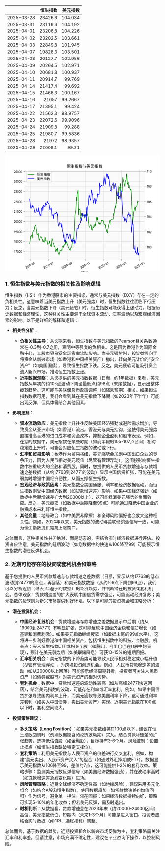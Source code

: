 |            |   恒生指数 |   美元指数 |
|:-----------|-----------:|-----------:|
| 2025-03-28 |    23426.6 |   104.034  |
| 2025-03-31 |    23119.6 |   104.192  |
| 2025-04-01 |    23206.8 |   104.226  |
| 2025-04-02 |    23202.5 |   103.661  |
| 2025-04-03 |    22849.8 |   101.945  |
| 2025-04-07 |    19828.3 |   103.501  |
| 2025-04-08 |    20127.7 |   102.956  |
| 2025-04-09 |    20264.5 |   102.971  |
| 2025-04-10 |    20681.8 |   100.937  |
| 2025-04-11 |    20914.7 |    99.769  |
| 2025-04-14 |    21417.4 |    99.692  |
| 2025-04-15 |    21466.3 |   100.167  |
| 2025-04-16 |    21057   |    99.2667 |
| 2025-04-17 |    21395.1 |    99.424  |
| 2025-04-22 |    21562.3 |    98.9757 |
| 2025-04-23 |    22072.6 |    99.9096 |
| 2025-04-24 |    21909.8 |    99.288  |
| 2025-04-25 |    21980.7 |    99.5836 |
| 2025-04-28 |    21972   |    98.9357 |
| 2025-04-29 |    22008.1 |    99.21   |

![图](RSI_USDX.png)

### 1. 恒生指数与美元指数的相关性及影响逻辑

恒生指数（HSI）作为香港股市的主要指标，通常与美元指数（DXY）存在一定的负相关性。这意味着当美元指数上升（美元强势）时，恒生指数往往面临下行压力；反之，当美元指数下降（美元疲软）时，恒生指数可能获得上涨动力。根据历史数据和经济理论，这种相关性主要源于全球资本流动、汇率波动以及宏观经济因素的影响。以下是详细的解释和逻辑：

- **相关性分析**：
  - **负相关性主导**：从长期来看，恒生指数与美元指数的Pearson相关系数通常在-0.3到-0.7之间，表明中等强度的负相关。这是因为香港作为国际金融中心，其股市容易受全球资金流动影响。当美元强势时，投资者倾向于将资金从新兴市场（如香港和中国相关资产）撤出，转向美元计价的“安全资产”（如美国国债），导致恒生指数下跌。反之，美元疲软可能吸引资金流入新兴市场，推动恒生指数上涨。
  - **近期数据观察**：从您提供的美元指数数据（日频，约1年数据）来看，美元指数从年初的约106点波动下降至最低点约98点（末尾数据），显示出整体疲软趋势。这可能与美联储货币政策调整（如降息预期）相关。如果恒生指数数据可用，我们会看到其在美元指数下降期（如2023年下半年）可能出现反弹，但具体需结合其他因素。

- **影响逻辑**：
  - **资本流动效应**：美元指数上升往往反映美国经济强劲或避险需求增加，导致资金从亚洲市场（如香港）流出。香港元与美元挂钩，这使得美元强势直接推高香港的进口成本和资金成本，抑制企业盈利和股市表现。例如，在您的数据中，美元指数在某些时期（如前半段的105-107点区间）相对稳定或上升时，可能会对应恒生指数的波动或下行。
  - **汇率和贸易影响**：香港作为贸易枢纽，美元强势会加剧中国出口企业的竞争压力，因为人民币相对美元贬值（尽管有管理浮动）。这间接影响恒生指数中权重较大的金融和消费股。同时，您提供的人民币贷款增速与存款增速之差数据（从约17763到24771的波动）显示中国信贷扩张，可能在美元弱势时增强中国经济韧性，从而支撑恒生指数。
  - **宏观经济与政策因素**：美元指数受美国通胀、利率和经济数据驱动，而恒生指数则受中国经济数据（如贷款增速差）影响。如果中国经济强劲（如数据中后期增速差扩大到20000以上），这可能抵消美元强势的负面效应。反之，美元疲软（如数据中后期降至99点）可能通过降低中国企业的融资成本来利好恒生指数。
  - **其他变量**：地缘政治（如中美贸易摩擦）和全球风险偏好也会放大这种相关性。例如，2023年以来，美元指数的波动与美联储鸽派信号一致，可能为恒生指数提供短期上涨窗口。

总体而言，这种相关性并非绝对，而是动态的，需结合实时经济数据进行评估。投资者应注意，美元指数的短期波动（如您数据中的快速从106降至99）可能预示恒生指数的潜在反弹机会。

### 2. 近期可能存在的投资或套利机会和策略

基于您提供的人民币贷款增速与存款增速之差数据（日频，显示从约17763的低点波动到24771的高点，再回落）和美元指数数据（从约106点下降到99点），我们可以分析近期（过去1年基于的数据）的经济趋势，并判断潜在的投资或套利机会。总体观察：贷款增速差的扩大表明中国信贷需求强劲，可能驱动经济复苏；美元指数的疲软则为新兴市场提供利好环境。以下是可能的投资机会和策略分析：

- **潜在投资机会**：
  - **中国经济复苏机会**：贷款增速与存款增速之差数据显示中后期（约从19000到24771）有明显扩张，这可能反映中国经济企稳和信贷增长（如基建和消费刺激）。如果美元指数继续疲软（如数据末尾的99点水平），这将进一步利好香港和中国相关资产，包括恒生指数中的科技、金融股。机会点：买入恒生指数ETF或相关个股（如腾讯、阿里巴巴在H股中的表现），预计在美元弱势期（如美联储降息）可获10-15%的短期回报。
  - **汇率相关机会**：美元指数的下降趋势可能导致人民币相对稳定或小幅升值（尽管有管理浮动），为跨境投资创造机会。例如，人民币贷款增速差的波动（如从20000以上回落）可能预示经济周期转折，投资者可关注人民币资产（如债券或股市）对美元资产的相对优势。
  - **套利机会**：数据中，贷款增速差的波动性较高（如从高峰24771快速回落），结合美元指数的波动，可能存在利率或汇率套利。例如，如果中国信贷扩张导致国内利率上升，而美元疲软导致美国利率下降，这可通过利率差套利（如买入中国债券，卖出美元资产）实现。近期美元指数在100点以下时，套利空间较大。

- **投资策略建议**：
  - **多头策略（Long Position）**：如果美元指数维持在100点以下，建议在恒生指数回调时（例如数据隐含的经济波动期）买入。结合贷款增速差的扩张趋势，选择低估值股（如金融股），目标持有3-6个月。风险控制：设置止损点（如恒生指数跌破特定支撑位）。
  - **套利策略**：利用美元指数与人民币资产的价差进行交叉套利。例如，构建“美元卖出、人民币资产买入”的组合（如通过外汇掉期或ETF）。数据显示美元指数从106降至99，差值约7点，这可能提供1-2%的套利收益。策略步骤：监测美元指数反弹信号（如美国经济数据强劲），并在波动率高时（如贷款增速差急剧变化期）进场。
  - **风险管理策略**：近期全球经济不确定性高（如地缘风险），建议采用多元化组合（如结合A股和恒生指数）。使用数据趋势（如贷款增速差的均值回归）作为信号，避免单一押注。潜在回报：如果经济数据持续向好，策略可实现5-10%的年化收益；但若美元反弹，需及时退出。
  - **时机判断**：从数据看，贷款增速差在2023年末（约20000-24000区间）高位，美元指数低位，短期内（未来1-3个月）可能是进入窗口。投资者应结合实时数据（如CPI、通胀指标）调整。

总体而言，基于数据的趋势，近期投资机会以新兴市场反弹为主，套利策略需关注汇率和利率差。但请注意，市场充满不确定性，建议在专业咨询下操作，以控制风险。